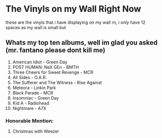 # The Vinyls on my Wall Right Now

these are the vinyls that i have displaying on my wall rn, i only have 12 spaces as my wall is small but 

## Whats my top ten albums, well im glad you asked (mr. fantano please dont kill me)

1. American Idiot - Green Day
2. POST HUMAN: NeX GEn - BMTH
3. Three Cheers for Sweet Revenge - MCR
4. All Sides - O.A.R.
5. The Sufferer and The Witness - Rise Against
6. Meteora - Linkin Park
7. Black Parade - MCR
8. Insomniac - Green Day
9. Kid A - Radiohead
10. Nightmare - A7X

### Honorable Mention:
1. Christmas with Weezer


